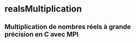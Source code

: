 realsMultiplication
===================

Multiplication de nombres réels à grande précision en C avec MPI
----------------------------------------------------------------

